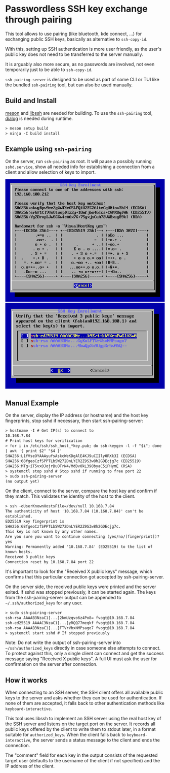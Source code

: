 # Passwordless SSH key exchange through pairing

This tool allows to use pairing (like bluetooth, kde connect, ...) for exchanging public SSH keys, basically as alternative to `ssh-copy-id`.

With this, setting up SSH authentication is more user friendly, as the user's public key does not need to be transferred to the server manually.

It is arguably also more secure, as no passwords are involved, not even temporarily just to be able to `ssh-copy-id`.

`ssh-pairing-server` is designed to be used as part of some CLI or TUI like the bundled `ssh-pairing` tool, but can also be used manually.

## Build and Install

[meson](https://mesonbuild.com/) and [libssh](https://www.libssh.org/) are needed for building.
To use the `ssh-pairing` tool, [dialog](https://invisible-mirror.net/dialog/dialog.html) is needed during runtime.

```
> meson setup build
> ninja -C build install
```

## Example using `ssh-pairing`

On the server, run `ssh-pairing` as root. It will pause a possibly running `sshd.service`, show all needed info for establishing a connection from a client and allow selection of keys to import.

![ssh-pairing showing connection info](./screenshots/connection-dialog.png) ![ssh-pairing prompting for keys to import](./screenshots/key-import-dialog.png)

## Manual Example

On the server, display the IP address (or hostname) and the host key fingerprints, stop sshd if necessary, then start ssh-pairing-server:

```
> hostname -I # Get IP(s) to connect to
10.168.7.84
# Print host keys for verification
> for i in /etc/ssh/ssh_host_*key.pub; do ssh-keygen -l -f "$i"; done | awk '{ print $2" "$4 }'
SHA256:L1fVseOYAAAyufsAskcWeKDgAlE4KJ9uCIIly0RXk3I (ECDSA)
SHA256:68fgeoCzfSPPTLbSW272DnLYER2Z9S3w8h2GDEcjg7c (ED25519)
SHA256:MTg+iT5vx0JojrBuOTrN4/MdDv0kL390byaC5iPHymE (RSA)
> systemctl stop sshd # Stop sshd if running to free port 22
> sudo ssh-pairing-server
(no output yet)
```

On the client, connect to the server, compare the host key and confirm if they match. This validates the identity of the host to the client.

```
> ssh -oUserKnownHostsFile=/dev/null 10.168.7.84
The authenticity of host '10.168.7.84 (10.168.7.84)' can't be established.
ED25519 key fingerprint is SHA256:68fgeoCzfSPPTLbSW272DnLYER2Z9S3w8h2GDEcjg7c.
This key is not known by any other names.
Are you sure you want to continue connecting (yes/no/[fingerprint])? yes
Warning: Permanently added '10.168.7.84' (ED25519) to the list of known hosts.
Received 3 public keys
Connection reset by 10.168.7.84 port 22
```

It's important to look for the "Received X public keys" message, which confirms that this particular connection got accepted by ssh-pairing-server.

On the server side, the received public keys were printed and the server exited. If sshd was stopped previously, it can be started again. The keys from the ssh-pairing-server output can be appended to `~/.ssh/authorized_keys` for any user.

```
> sudo ssh-pairing-server
ssh-rsa AAAAB3NzaC1[...]2kmUzqvo6z4Po8= fvogt@10.168.7.84
ssh-ed25519 AAAAC3NzaC1[...]yRQQ77meqkf fvogt@10.168.7.84
ssh-rsa AAAAB3NzaC1[...]FTVrVbxNMPsago7 fvogt@10.168.7.84
> systemctl start sshd # If stopped previously
```

Note: Do not write the output of ssh-pairing-server into `~/ssh/authorized_keys` directly in case someone else attempts to connect. To protect against this, only a single client can connect and get the success message saying "Received X public keys". A full UI must ask the user for confirmation on the server after connection.

## How it works

When connecting to an SSH server, the SSH client offers all available public keys to the server and asks whether they can be used for authentication. If none of them are accepted, it falls back to other authentication methods like `keyboard-interactive`.

This tool uses libssh to implement an SSH server using the real host key of the SSH server and listens on the target port on the server. It records all public keys offered by the client to write them to stdout later, in a format suitable for `authorized_keys`. When the client falls back to `keyboard-interactive`, the server sends a status message to the client and ends the connection.

The "comment" field for each key in the output consists of the requested target user (defaults to the username of the client if not specified) and the IP address of the client.
